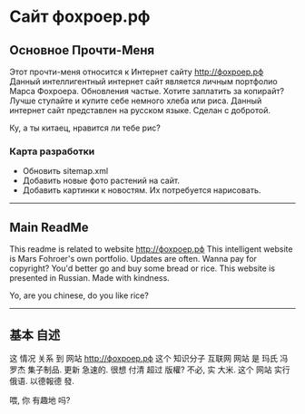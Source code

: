 # Сайт фохроер.рф

## Основное Прочти-Меня
Этот прочти-меня относится к Интернет сайту http://фохроер.рф
Данный интеллигентный интернет сайт является личным портфолио Марса Фохроера. Обновления частые.
Хотите заплатить за копирайт? Лучше ступайте и купите себе немного хлеба или риса.
Данный интернет сайт представлен на русском языке. Сделан с добротой.

Ку, а ты китаец, нравится ли тебе рис?

### Карта разработки

* Обновить sitemap.xml
* Добавить новые фото растений на сайт.
* Добавить картинки к новостям. Их потребуется нарисовать.

********************************************************

## Main ReadMe
This readme is related to website http://фохроер.рф
This intelligent website is Mars Fohroer's own portfolio. Updates are often. 
Wanna pay for copyright? You'd better go and buy some bread or rice.
This website is presented in Russian. Made with kindness.

Yo, are you chinese, do you like rice?

********************************************************

## 基本 自述
这 情况 关系 到 网站 http://фохроер.рф
这个 知识分子 互联网 网站 是 玛氏 冯罗杰 集子制品. 更新 急速的.
很想 付清 超过 版權? 不必, 实 大米.
这个 网站 实行 俄语. 以德報德 發.

喂, 你 有趣地 吗?
